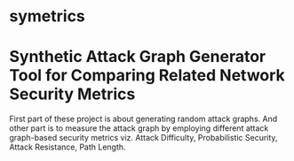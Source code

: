 # symetrics  
# Synthetic Attack Graph Generator Tool for Comparing Related Network Security Metrics
First part of these project is about generating random attack graphs. And other part is to measure the attack graph by employing different attack graph-based security metrics viz. Attack Difficulty, Probabilistic Security, Attack Resistance, Path Length.
